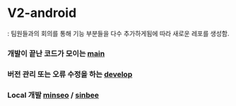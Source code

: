 
# V2-android
: 팀원들과의 회의를 통해 기능 부분들을 다수 추가하게됨에 따라 새로운 레포를 생성함.

### 개발이 끝난 코드가 모이는 [main](https://github.com/eco3s/V2-android)
### 버전 관리 또는 오류 수정을 하는 [develop](https://github.com/eco3s/V2-android/tree/develop)
### Local 개발 [minseo](https://github.com/eco3s/V2-android/tree/minseo) / [sinbee](https://github.com/eco3s/V2-android/tree/sinbee)
